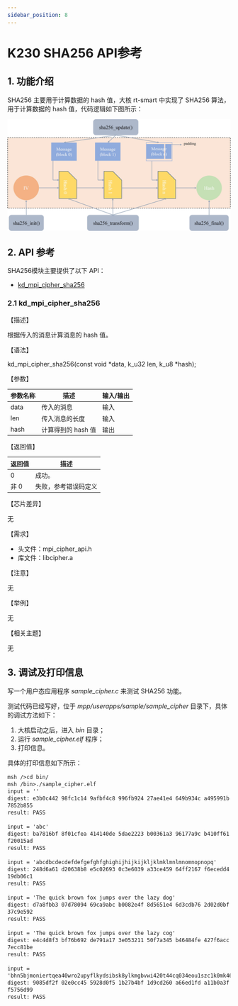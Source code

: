 ```yaml
---
sidebar_position: 8
---
```


# K230 SHA256 API参考

## 1. 功能介绍

SHA256 主要用于计算数据的 hash 值，大核 rt-smart 中实现了 SHA256 算法，用于计算数据的 hash 值，代码逻辑如下图所示：

![sha256](images/sha256.png)

## 2. API 参考

SHA256模块主要提供了以下 API：

- [kd_mpi_cipher_sha256](#21-kd_mpi_cipher_sha256)

### 2.1 kd_mpi_cipher_sha256

【描述】

根据传入的消息计算消息的 hash 值。

【语法】

kd_mpi_cipher_sha256(const void \*data, k_u32 len, k_u8 \*hash);

【参数】

| 参数名称        | 描述                          | 输入/输出 |
|-----------------|-------------------------------|-----------|
| data            | 传入的消息                      | 输入      |
| len            | 传入消息的长度                    | 输入      |
| hash            | 计算得到的 hash 值               | 输出      |

【返回值】

| 返回值  | 描述                            |
|---------|---------------------------------|
| 0       | 成功。                          |
| 非 0    | 失败，参考错误码定义 |

【芯片差异】

无

【需求】

- 头文件：mpi_cipher_api.h
- 库文件：libcipher.a

【注意】

无

【举例】

无

【相关主题】

无

## 3. 调试及打印信息

写一个用户态应用程序 *sample_cipher.c* 来测试 SHA256 功能。

测试代码已经写好，位于 *mpp/userapps/sample/sample_cipher* 目录下，具体的调试方法如下：

1. 大核启动之后，进入 *bin* 目录；
1. 运行 *sample_cipher.elf* 程序；
1. 打印信息。

具体的打印信息如下所示：

```shell
msh />cd bin/
msh /bin>./sample_cipher.elf
input = ''
digest: e3b0c442 98fc1c14 9afbf4c8 996fb924 27ae41e4 649b934c a495991b 7852b855
result: PASS

input = 'abc'
digest: ba7816bf 8f01cfea 414140de 5dae2223 b00361a3 96177a9c b410ff61 f20015ad
result: PASS

input = 'abcdbcdecdefdefgefghfghighijhijkijkljklmklmnlmnomnopnopq'
digest: 248d6a61 d20638b8 e5c02693 0c3e6039 a33ce459 64ff2167 f6ecedd4 19db06c1
result: PASS

input = 'The quick brown fox jumps over the lazy dog'
digest: d7a8fbb3 07d78094 69ca9abc b0082e4f 8d5651e4 6d3cdb76 2d02d0bf 37c9e592
result: PASS

input = 'The quick brown fox jumps over the lazy cog'
digest: e4c4d8f3 bf76b692 de791a17 3e053211 50f7a345 b46484fe 427f6acc 7ecc81be
result: PASS

input = 'bhn5bjmoniertqea40wro2upyflkydsibsk8ylkmgbvwi420t44cq034eou1szc1k0mk46oeb7ktzmlxqkbte2sy'
digest: 9085df2f 02e0cc45 5928d0f5 1b27b4bf 1d9cd260 a66ed1fd a11b0a3f f5756d99
result: PASS
```
